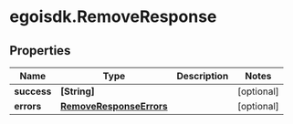 # egoisdk.RemoveResponse

## Properties

Name | Type | Description | Notes
------------ | ------------- | ------------- | -------------
**success** | **[String]** |  | [optional] 
**errors** | [**RemoveResponseErrors**](RemoveResponseErrors.md) |  | [optional] 


